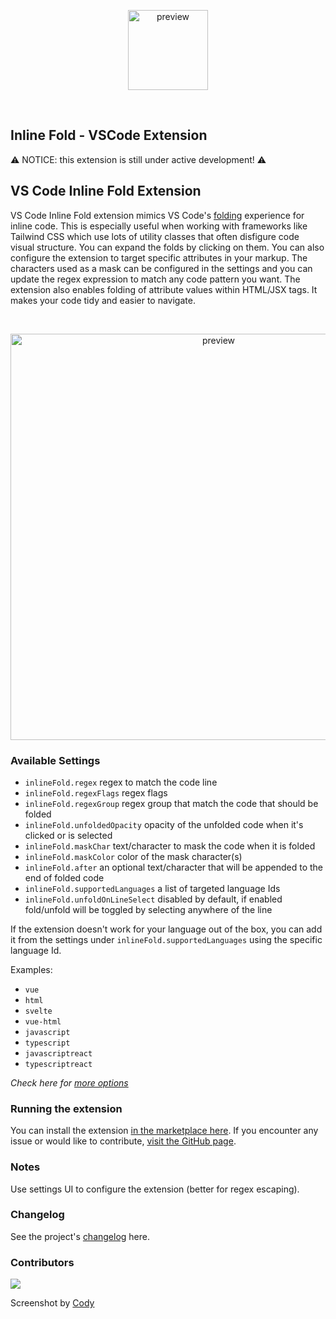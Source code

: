 <p align="center">
    <img width="128" alt="preview" src="https://user-images.githubusercontent.com/964077/179586355-6d90c66a-6812-4ab7-9657-4596dd1b2a62.png">
</p>
<br />

## Inline Fold - VSCode Extension
⚠️ NOTICE: this extension is still under active development! ⚠️

## VS Code Inline Fold Extension

VS Code Inline Fold extension mimics VS Code's [folding](https://code.visualstudio.com/docs/editor/codebasics#_folding) experience for inline code.
This is especially useful when working with frameworks like Tailwind CSS which use lots of utility classes that often disfigure code visual structure. You can expand the folds by clicking on them. You can also configure the extension to target specific attributes in your markup.
The characters used as a mask can be configured in the settings and you can update the regex expression to match any code pattern you want.
The extension also enables folding of attribute values within HTML/JSX tags. It makes your code tidy and easier to navigate.

<br />

<p align="center">
    <img width="650" alt="preview" src="https://user-images.githubusercontent.com/964077/179401349-4b217316-3099-47d0-a8b0-10fb2381d105.png">
</p>

### Available Settings
- `inlineFold.regex` regex to match the code line
- `inlineFold.regexFlags` regex flags
- `inlineFold.regexGroup` regex group that match the code that should be folded
- `inlineFold.unfoldedOpacity` opacity of the unfolded code when it's clicked or is selected
- `inlineFold.maskChar` text/character to mask the code when it is folded
- `inlineFold.maskColor` color of the mask character(s)
- `inlineFold.after` an optional text/character that will be appended to the end of folded code
- `inlineFold.supportedLanguages` a list of targeted language Ids
- `inlineFold.unfoldOnLineSelect` disabled by default, if enabled fold/unfold will be toggled by selecting anywhere of the line

If the extension doesn't work for your language out of the box, you can add it from the settings under `inlineFold.supportedLanguages` using the specific language Id.

Examples:
- `vue`
- `html`
- `svelte`
- `vue-html`
- `javascript`
- `typescript`
- `javascriptreact`
- `typescriptreact`

*Check here for <a href="https://code.visualstudio.com/docs/languages/identifiers#_known-language-identifiers">more options</a>*

### Running the extension
You can install the extension <a href="https://marketplace.visualstudio.com/items?itemName=moalamri.inline-fold"> in the marketplace here</a>. If you encounter any issue or would like to contribute, <a href="https://github.com/moalamri/vscode-inline-fold">visit the GitHub page</a>.

### Notes
Use settings UI to configure the extension (better for regex escaping).

### Changelog
See the project's <a href="CHANGELOG.md"> changelog</a> here.

### Contributors
<a href="https://github.com/moalamri/vscode-inline-fold/graphs/contributors">
  <img src="https://contrib.rocks/image?repo=moalamri/vscode-inline-fold" />
</a>

Screenshot by [Cody](https://github.com/ccccooooddddyyyy)
